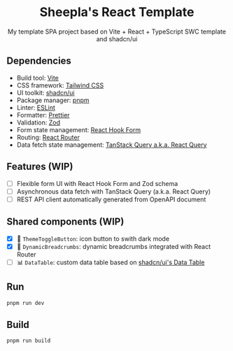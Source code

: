 <div align="center">
  
# Sheepla's React Template

</div>

<div align="center">
  
My template SPA project based on Vite + React + TypeScript SWC template and shadcn/ui

</div>

## Dependencies

- Build tool: [Vite](https://vite.dev)
- CSS framework: [Tailwind CSS](https://github.com/tailwindcss/tailwindcss)
- UI toolkit: [shadcn/ui](https://ui.shadcn.com/)
- Package manager: [pnpm](https://pnpm.io)
- Linter: [ESLint](https://eslint.org)
- Formatter: [Prettier](https://prettier.io)
- Validation: [Zod](https://zod.dev)
- Form state management: [React Hook Form](https://react-hook-form.com/)
- Routing: [React Router](https://reactrouter.com)
- Data fetch state management: [TanStack Query a.k.a. React Query](https://tanstack.com/query/v4/docs/framework/react/guides/queries)

<!--
- Data grid: [AG Grid (Community Edition)](https://www.ag-grid.com/)
- Global state manageement: [Jotai](https://jotai.org/)
-->

## Features (WIP)

- [ ] Flexible form UI with React Hook Form and Zod schema
- [ ] Asynchronous data fetch with TanStack Query (a.k.a. React Query)
- [ ] REST API client automatically generated from OpenAPI document

## Shared components (WIP)

- [x] 🌃 `ThemeToggleButton`: icon button to swith dark mode
- [x] 🍞 `DynamicBreadcrumbs`: dynamic breadcrumbs integrated with React Router
- [ ] 📊 `DataTable`: custom data table based on [shadcn/ui's Data Table](https://ui.shadcn.com/docs/components/data-table)

## Run

```sh
pnpm run dev
```

## Build

```sh
pnpm run build
```
